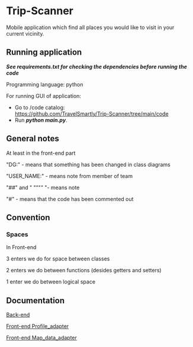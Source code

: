 # Trip-Scanner
Mobile application which find all places you would like to visit in your current vicinity.

Running application
------

***See requirements.txt for checking the dependencies before running the code***

Programming language: python

For running GUI of application:
- Go to /code catalog: <br>https://github.com/TravelSmartly/Trip-Scanner/tree/main/code
- Run ***python main.py***.

General notes
------
At least in the front-end part

"DG:" - means that something has been changed in class diagrams

"USER_NAME:" - means note from member of team

"##" and " """" "- means note

"#" - means that the code has been commented out 

Convention
------

### Spaces

In Front-end

3 enters we do for space between classes

2 enters we do between functions (desides getters and setters)

1 enter we do between logical space


Documentation
-------

[Back-end](code/back_end)

[Front-end Profile_adapter](code/front_end/content/Profile_adapter)

[Front-end Map_data_adapter](code/front_end/content/Map_data_adapter)
